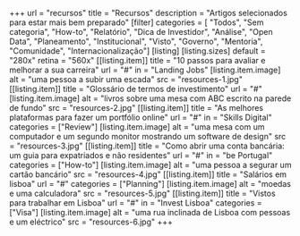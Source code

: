 +++
url = "recursos"
title = "Recursos"
description = "Artigos selecionados para estar mais bem preparado"
[filter]
    categories = [
        "Todos",
        "Sem categoria",
        "How-to",
        "Relatório",
        "Dica de Investidor",
        "Análise",
        "Open Data",
        "Planeamento",
        "Institucional",
        "Visto",
        "Governo",
        "Mentoria",
        "Comunidade",
        "Internacionalização"]
[listing]
    [listing.sizes]
        default = "280x"
        retina = "560x"
    [[listing.item]]
        title = "10 passos para avaliar e melhorar a sua carreira"
        url = "#"
        in = "Landing Jobs"
        [listing.item.image]
            alt = "uma pessoa a subir uma escada"
            src = "resources-1.jpg"
    [[listing.item]]
        title = "Glossário de termos de investimento"
        url = "#"
        [listing.item.image]
            alt = "livros sobre uma mesa com ABC escrito na parede de fundo"
            src = "resources-2.jpg"
    [[listing.item]]
        title = "As melhores plataformas para fazer um portfólio online"
        url = "#"
        in = "Skills Digital"
        categories = ["Review"]
        [listing.item.image]
            alt = "uma mesa com um computador e um segundo monitor mostrando um software de design"
            src = "resources-3.jpg"
    [[listing.item]]
        title = "Como abrir uma conta bancária: um guia para expatriados e não residentes"
        url = "#"
        in = "be Portugal"
        categories = ["How-to"]
        [listing.item.image]
            alt = "uma pessoa a segurar um cartão bancário"
            src = "resources-4.jpg"
    [[listing.item]]
        title = "Salários em lisboa"
        url = "#"
        categories = ["Planning"]
        [listing.item.image]
            alt = "moedas e uma calculadora"
            src = "resources-5.jpg"
    [[listing.item]]
        title = "Vistos para trabalhar em Lisboa"
        url = "#"
        in = "Invest Lisboa"
        categories = ["Visa"]
        [listing.item.image]
            alt = "uma rua inclinada de Lisboa com pessoas e um eléctrico"
            src = "resources-6.jpg"
+++